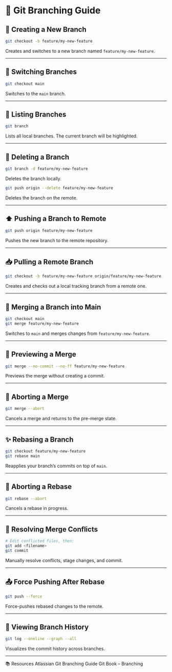 # 🌿 Git Branching Guide

## 🌱 Creating a New Branch

```bash
git checkout -b feature/my-new-feature
```
Creates and switches to a new branch named `feature/my-new-feature`.

---

## 🔄 Switching Branches

```bash
git checkout main
```
Switches to the `main` branch.

---

## 📌 Listing Branches

```bash
git branch
```
Lists all local branches. The current branch will be highlighted.

---

## 🧹 Deleting a Branch

```bash
git branch -d feature/my-new-feature
```
Deletes the branch locally.

```bash
git push origin --delete feature/my-new-feature
```
Deletes the branch on the remote.

---

## ⬆️ Pushing a Branch to Remote

```bash
git push origin feature/my-new-feature
```
Pushes the new branch to the remote repository.

---

## 📥 Pulling a Remote Branch

```bash
git checkout -b feature/my-new-feature origin/feature/my-new-feature
```
Creates and checks out a local tracking branch from a remote one.

---

## 🧬 Merging a Branch into Main

```bash
git checkout main
git merge feature/my-new-feature
```
Switches to `main` and merges changes from `feature/my-new-feature`.

---

## 🧪 Previewing a Merge

```bash
git merge --no-commit --no-ff feature/my-new-feature
```
Previews the merge without creating a commit.

---

## 🧨 Aborting a Merge

```bash
git merge --abort
```
Cancels a merge and returns to the pre-merge state.

---

## ✨ Rebasing a Branch

```bash
git checkout feature/my-new-feature
git rebase main
```
Reapplies your branch’s commits on top of `main`.

---

## 🚫 Aborting a Rebase

```bash
git rebase --abort
```
Cancels a rebase in progress.

---

## 🔧 Resolving Merge Conflicts

```bash
# Edit conflicted files, then:
git add <filename>
git commit
```
Manually resolve conflicts, stage changes, and commit.

---

## 📤 Force Pushing After Rebase

```bash
git push --force
```
Force-pushes rebased changes to the remote.

---

## 👀 Viewing Branch History

```bash
git log --oneline --graph --all
```
Visualizes the commit history across branches.

---
📚 Resources
Atlassian Git Branching Guide
Git Book – Branching
